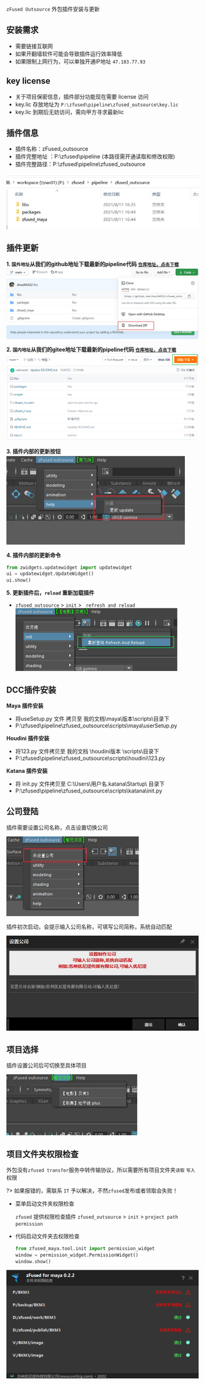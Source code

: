 `zFused Outsource` 外包插件安装与更新

## 安装需求
- 需要链接互联网
- 如果开翻墙软件可能会导致插件运行效率降低
- 如果限制上网行为，可以单独开通IP地址 `47.103.77.93`

## key license
- 关于项目保密信息，插件部分功能现在需要 license 访问
- key.lic 存放地址为 `P:\zfused\pipeline\zfused_outsource\key.lic`
- key.lic 到期后无妨访问，需向甲方寻求最新lic

## 插件信息
+ 插件名称：zFused_outsource
+ 插件完整地址 ：P:\zfused\pipeline  (本路径需开通读取和修改权限)
+ 插件完整路径：P:\zfused\pipeline\zfused_outsource

![](sources/image/install/install_path.jpg ':size=600')

## 插件更新
__1. `国外地址`从我们的github地址下载最新的pipeline代码 [`仓库地址，点击下载`](https://github.com/zhoulh0322/zfused_outsource)__  
![](sources/image/install/githubpath.jpg ':size=600')

__2. `国内地址`从我们的gitee地址下载最新的pipeline代码 [`仓库地址，点击下载`](https://gitee.com/zfused/zfused_outsource)__    
![](sources/image/install/Snipaste_2023-01-03_12-26-42.png ':size=600')

__3. 插件内部的更新按钮__  
![](sources/image/install/mayaupdate.jpg ':size=600')

__4. 插件内部的更新命令__  
```python
from zwidgets.updatewidget import updatewidget
ui = updatewidget.UpdateWidget()
ui.show()
```

__5. 更新插件后，`reload` 重新加载插件__  
- `zfused_outsource` > `init` > ` refresh and reload`  
![](sources/image/install/refresh.png ':size=600')

## DCC插件安装
__Maya 插件安装__
+ 将useSetup.py 文件 拷贝至 我的文档\maya\版本\scripts\目录下
+ P:\zfused\pipeline\zfused_outsource\scripts\maya\userSetup.py

__Houdini 插件安装__
+ 将123.py 文件拷贝至 我的文档 \houdini版本 \scripts\目录下
+ P:\zfused\pipeline\zfused_outsource\scripts\houdini\123.py

__Katana 插件安装__
+ 将 init.py 文件拷贝至 C:\Users\用户名\.katana\Startup\ 目录下
+ P:\zfused\pipeline\zfused_outsource\scripts\katana\init.py

## 公司登陆
插件需要设置公司名称，点击设置切换公司

![](sources/image/install/company_change.jpg ':size=600')

插件初次启动，会提示输入公司名称，可填写公司简称，系统自动匹配

![](sources/image/install/company_name.jpg ':size=600')

## 项目选择
插件设置公司后可切换至具体项目

![](sources/image/install/project_set.jpg ':size=600')

## 项目文件夹权限检查
外包没有`zfused transfer`服务中转传输协议，所以需要所有项目文件夹`读取` `写入`权限

?> 如果报错的，需联系 `IT` 予以解决，不然`zfused`发布或者领取会失败！

- 菜单启动文件夹权限检查

    `zfused` 提供权限检查插件 `zfused_outsource` > `init` > `project path permission`
- 代码启动文件夹去权限检查

    ```python
    from zfused_maya.tool.init import permission_widget
    window = permission_widget.PermissionWidget()
    window.show()
    ```

![](sources/image/install/project_path_permission.png ':size=600')